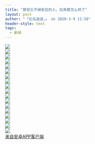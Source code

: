 ```yaml
---
title: "那些忘不掉前任的人，后来都怎么样了"
layout: post
author: "「北岛迷途。」 on 2020-1-9 11:58"
header-style: text
tags:
  - 新闻
---
```


<head></head>
<body>
 <img src="http://image.sxmeihua.com/pic/20200109/1578539447292842_608.jpg" onload="thumbImg(this)">
 <br> 
 <img src="http://image.sxmeihua.com/pic/20200109/1578539447297647_847.jpg" onload="thumbImg(this)">
 <br> 
 <img src="http://image.sxmeihua.com/pic/20200109/1578539447308105_824.jpg" onload="thumbImg(this)">
 <br> 
 <img src="http://image.sxmeihua.com/pic/20200109/1578539447312494_28.jpg" onload="thumbImg(this)">
 <br> 
 <img src="http://image.sxmeihua.com/pic/20200109/1578539447316127_238.jpg" onload="thumbImg(this)">
 <br> 
 <img src="http://image.sxmeihua.com/pic/20200109/1578539447318392_912.jpg" onload="thumbImg(this)">
 <br> 
 <img src="http://image.sxmeihua.com/pic/20200109/1578539447320801_859.jpg" onload="thumbImg(this)">
 <br> 
 <img src="http://image.sxmeihua.com/pic/20200109/1578539447322523_112.jpg" onload="thumbImg(this)">
 <br> 
 <img src="http://image.sxmeihua.com/pic/20200109/1578539447324701_456.jpg" onload="thumbImg(this)">
 <br> 
 <img src="http://image.sxmeihua.com/pic/20200109/1578539467028354_556.jpg" onload="thumbImg(this)">
 <br> 
 <img src="http://image.sxmeihua.com/pic/20200109/1578539467150370_997.jpg" onload="thumbImg(this)">
 <br> 
 <img src="http://image.sxmeihua.com/pic/20200109/157853946728487_951.jpg" onload="thumbImg(this)">
 <br> 
 <img src="http://image.sxmeihua.com/pic/20200109/1578539467384206_348.jpg" onload="thumbImg(this)">
 <br> 
 <img src="http://image.sxmeihua.com/pic/20200109/1578539467474575_329.jpg" onload="thumbImg(this)">
 <br> 
 <img src="http://image.sxmeihua.com/pic/20200109/1578539467560945_787.jpg" onload="thumbImg(this)">
 <br> 
 <img src="http://image.sxmeihua.com/pic/20200109/1578539467651719_873.jpg" onload="thumbImg(this)">
 <br> 
 <img src="http://image.sxmeihua.com/pic/20200109/157853946773446_118.jpg" onload="thumbImg(this)">
 <br> 
 <img src="http://image.sxmeihua.com/pic/20200109/1578539467811522_24.jpg" onload="thumbImg(this)">
 <br> 
 <div class="mag_viewthread"> 
  <a class="mag_text" target="_blank" href="https://app.boniu365.online/">来自安卓APP客户端</a> 
  <span id="magapp_qrcode_5947463" onmouseover="showMenu({'showid':this.id, 'menuid':'magapp_qrcode_download','fade':1, 'pos':'34'})" class="mag_qrcode"></span> 
 </div>
</body>


